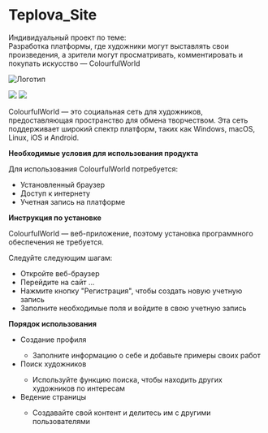 # Teplova_Site
 Индивидуальный проект по теме:  
 Разработка платформы, где художники могут выставлять свои произведения, а зрители могут просматривать, комментировать и покупать искусство — ColourfulWorld

![Логотип](file:///D:/extension_10700726.png )

<img src= "https://img.shields.io/badge/Site%20Art-A60000"> <img src= "https://img.shields.io/badge/Language-C%23-A60000">

ColourfulWorld — это социальная сеть для художников, предоставляющая пространство для обмена творчеством. Эта сеть поддерживает широкий спектр платформ, таких как Windows, macOS, Linux, iOS и Android.

<strong>Необходимые условия для использования продукта</strong>

Для использования ColourfulWorld потребуется:
<ul>
<li>Установленный браузер</li>
<li>Доступ к интернету</li>
<li>Учетная запись на платформе</li>
</ul>

<strong>Инструкция по установке</strong>

ColourfulWorld — веб-приложение, поэтому установка программного обеспечения не требуется.

Следуйте следующим шагам:
<ul>
<li>Откройте веб-браузер</li>
<li>Перейдите на сайт ...</li>
<li>Нажмите кнопку "Регистрация", чтобы создать новую учетную запись</li>
<li>Заполните необходимые поля и войдите в свою учетную запись</li>
</ul>

<strong>Порядок использования</strong>

<ul>
<li>Создание профиля</li> <ul><li>Заполните информацию о себе и добавьте примеры своих работ</li>
</ul>
<li>Поиск художников</li> <ul><li>Используйте функцию поиска, чтобы находить других художников по интересам</li>
</ul>
<li>Ведение страницы</li> <ul><li>Создавайте свой контент и делитесь им с другими пользователями</li>
</ul>
</ul>